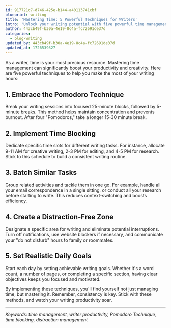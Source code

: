 ```yaml
---
id: 917721c7-d746-425e-b144-a40113741cbf
blueprint: writing
title: 'Mastering Time: 5 Powerful Techniques for Writers'
intro: 'Unlock your writing potential with five powerful time management techniques. Learn how to use the Pomodoro Technique, time blocking, task batching, distraction-free environments, and goal setting to boost your productivity. Perfect for bloggers, authors, and content creators, this guide offers practical strategies to make the most of your writing time. Implement these proven methods to structure your schedule, minimize interruptions, and achieve your writing goals more efficiently. Transform your writing routine and watch your productivity soar.'
author: 443cb49f-b30a-4e19-8c4a-fc72691de37d
categories:
  - blog-writing
updated_by: 443cb49f-b30a-4e19-8c4a-fc72691de37d
updated_at: 1726539327
---
```

As a writer, time is your most precious resource. Mastering time management can significantly boost your productivity and creativity. Here are five powerful techniques to help you make the most of your writing hours:

## 1. Embrace the Pomodoro Technique

Break your writing sessions into focused 25-minute blocks, followed by 5-minute breaks. This method helps maintain concentration and prevents burnout. After four "Pomodoros," take a longer 15-30 minute break.

## 2. Implement Time Blocking

Dedicate specific time slots for different writing tasks. For instance, allocate 9-11 AM for creative writing, 2-3 PM for editing, and 4-5 PM for research. Stick to this schedule to build a consistent writing routine.

## 3. Batch Similar Tasks

Group related activities and tackle them in one go. For example, handle all your email correspondence in a single sitting, or conduct all your research before starting to write. This reduces context-switching and boosts efficiency.

## 4. Create a Distraction-Free Zone

Designate a specific area for writing and eliminate potential interruptions. Turn off notifications, use website blockers if necessary, and communicate your "do not disturb" hours to family or roommates.

## 5. Set Realistic Daily Goals

Start each day by setting achievable writing goals. Whether it's a word count, a number of pages, or completing a specific section, having clear objectives keeps you focused and motivated.

By implementing these techniques, you'll find yourself not just managing time, but mastering it. Remember, consistency is key. Stick with these methods, and watch your writing productivity soar.

---

*Keywords: time management, writer productivity, Pomodoro Technique, time blocking, distraction management*